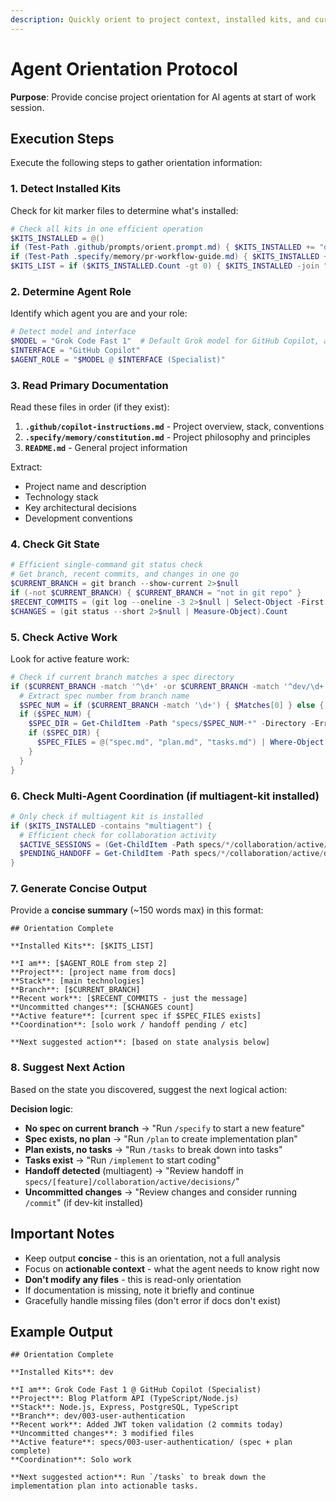 ```yaml
---
description: Quickly orient to project context, installed kits, and current state
---
```


# Agent Orientation Protocol

**Purpose**: Provide concise project orientation for AI agents at start of work session.

## Execution Steps

Execute the following steps to gather orientation information:

### 1. Detect Installed Kits

Check for kit marker files to determine what's installed:

```powershell
# Check all kits in one efficient operation
$KITS_INSTALLED = @()
if (Test-Path .github/prompts/orient.prompt.md) { $KITS_INSTALLED += "dev" }
if (Test-Path .specify/memory/pr-workflow-guide.md) { $KITS_INSTALLED += "multiagent" }
$KITS_LIST = if ($KITS_INSTALLED.Count -gt 0) { $KITS_INSTALLED -join ", " } else { "vanilla only" }
```

### 2. Determine Agent Role

Identify which agent you are and your role:

```powershell
# Detect model and interface
$MODEL = "Grok Code Fast 1"  # Default Grok model for GitHub Copilot, adjust based on actual model used
$INTERFACE = "GitHub Copilot"
$AGENT_ROLE = "$MODEL @ $INTERFACE (Specialist)"
```

### 3. Read Primary Documentation

Read these files in order (if they exist):

1. **`.github/copilot-instructions.md`** - Project overview, stack, conventions
2. **`.specify/memory/constitution.md`** - Project philosophy and principles
3. **`README.md`** - General project information

Extract:
- Project name and description
- Technology stack
- Key architectural decisions
- Development conventions

### 4. Check Git State

```powershell
# Efficient single-command git status check
# Get branch, recent commits, and changes in one go
$CURRENT_BRANCH = git branch --show-current 2>$null
if (-not $CURRENT_BRANCH) { $CURRENT_BRANCH = "not in git repo" }
$RECENT_COMMITS = (git log --oneline -3 2>$null | Select-Object -First 1)
$CHANGES = (git status --short 2>$null | Measure-Object).Count
```

### 5. Check Active Work

Look for active feature work:

```powershell
# Check if current branch matches a spec directory
if ($CURRENT_BRANCH -match '^\d+' -or $CURRENT_BRANCH -match '^dev/\d+') {
  # Extract spec number from branch name
  $SPEC_NUM = if ($CURRENT_BRANCH -match '\d+') { $Matches[0] } else { $null }
  if ($SPEC_NUM) {
    $SPEC_DIR = Get-ChildItem -Path "specs/$SPEC_NUM-*" -Directory -ErrorAction SilentlyContinue | Select-Object -First 1
    if ($SPEC_DIR) {
      $SPEC_FILES = @("spec.md", "plan.md", "tasks.md") | Where-Object { Test-Path "$($SPEC_DIR.FullName)/$_" }
    }
  }
}
```

### 6. Check Multi-Agent Coordination (if multiagent-kit installed)

```powershell
# Only check if multiagent kit is installed
if ($KITS_INSTALLED -contains "multiagent") {
  # Efficient check for collaboration activity
  $ACTIVE_SESSIONS = (Get-ChildItem -Path specs/*/collaboration/active/sessions/ -Filter *.md -Recurse -ErrorAction SilentlyContinue).Count
  $PENDING_HANDOFF = Get-ChildItem -Path specs/*/collaboration/active/decisions/ -Filter handoff-*.md -Recurse -ErrorAction SilentlyContinue | Select-Object -First 1
}
```

### 7. Generate Concise Output

Provide a **concise summary** (~150 words max) in this format:

```
## Orientation Complete

**Installed Kits**: [$KITS_LIST]

**I am**: [$AGENT_ROLE from step 2]
**Project**: [project name from docs]
**Stack**: [main technologies]
**Branch**: [$CURRENT_BRANCH]
**Recent work**: [$RECENT_COMMITS - just the message]
**Uncommitted changes**: [$CHANGES count]
**Active feature**: [current spec if $SPEC_FILES exists]
**Coordination**: [solo work / handoff pending / etc]

**Next suggested action**: [based on state analysis below]
```

### 8. Suggest Next Action

Based on the state you discovered, suggest the next logical action:

**Decision logic**:

- **No spec on current branch** → "Run `/specify` to start a new feature"
- **Spec exists, no plan** → "Run `/plan` to create implementation plan"
- **Plan exists, no tasks** → "Run `/tasks` to break down into tasks"
- **Tasks exist** → "Run `/implement` to start coding"
- **Handoff detected** (multiagent) → "Review handoff in `specs/[feature]/collaboration/active/decisions/`"
- **Uncommitted changes** → "Review changes and consider running `/commit`" (if dev-kit installed)

## Important Notes

- Keep output **concise** - this is an orientation, not a full analysis
- Focus on **actionable context** - what the agent needs to know right now
- **Don't modify any files** - this is read-only orientation
- If documentation is missing, note it briefly and continue
- Gracefully handle missing files (don't error if docs don't exist)

## Example Output

```
## Orientation Complete

**Installed Kits**: dev

**I am**: Grok Code Fast 1 @ GitHub Copilot (Specialist)
**Project**: Blog Platform API (TypeScript/Node.js)
**Stack**: Node.js, Express, PostgreSQL, TypeScript
**Branch**: dev/003-user-authentication
**Recent work**: Added JWT token validation (2 commits today)
**Uncommitted changes**: 3 modified files
**Active feature**: specs/003-user-authentication/ (spec + plan complete)
**Coordination**: Solo work

**Next suggested action**: Run `/tasks` to break down the implementation plan into actionable tasks.
```
